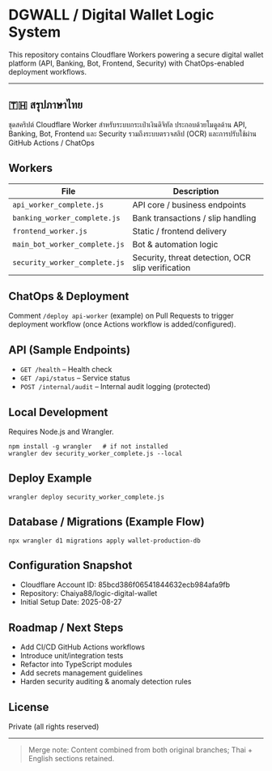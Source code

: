 <!-- Unified README after merge conflict resolution -->
# DGWALL / Digital Wallet Logic System

This repository contains Cloudflare Workers powering a secure digital wallet platform (API, Banking, Bot, Frontend, Security) with ChatOps-enabled deployment workflows.

---
## 🇹🇭 สรุปภาษาไทย
ชุดสคริปต์ Cloudflare Worker สำหรับระบบกระเป๋าเงินดิจิทัล ประกอบด้วยโมดูลด้าน API, Banking, Bot, Frontend และ Security รวมถึงระบบตรวจสลิป (OCR) และการปรับใช้ผ่าน GitHub Actions / ChatOps

## Workers
| File | Description |
|------|-------------|
| `api_worker_complete.js` | API core / business endpoints |
| `banking_worker_complete.js` | Bank transactions / slip handling |
| `frontend_worker.js` | Static / frontend delivery |
| `main_bot_worker_complete.js` | Bot & automation logic |
| `security_worker_complete.js` | Security, threat detection, OCR slip verification |

## ChatOps & Deployment
Comment `/deploy api-worker` (example) on Pull Requests to trigger deployment workflow (once Actions workflow is added/configured).

## API (Sample Endpoints)
- `GET /health` – Health check
- `GET /api/status` – Service status
- `POST /internal/audit` – Internal audit logging (protected)

## Local Development
Requires Node.js and Wrangler.

```pwsh
npm install -g wrangler   # if not installed
wrangler dev security_worker_complete.js --local
```

## Deploy Example
```pwsh
wrangler deploy security_worker_complete.js
```

## Database / Migrations (Example Flow)
```pwsh
npx wrangler d1 migrations apply wallet-production-db
```

## Configuration Snapshot
- Cloudflare Account ID: 85bcd386f06541844632ecb984afa9fb
- Repository: Chaiya88/logic-digital-wallet
- Initial Setup Date: 2025-08-27

## Roadmap / Next Steps
- Add CI/CD GitHub Actions workflows
- Introduce unit/integration tests
- Refactor into TypeScript modules
- Add secrets management guidelines
- Harden security auditing & anomaly detection rules

## License
Private (all rights reserved)

---
> Merge note: Content combined from both original branches; Thai + English sections retained.
